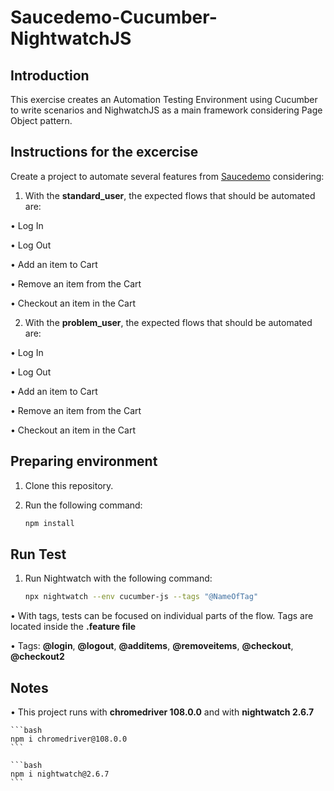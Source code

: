 # Saucedemo-Cucumber-NightwatchJS

## Introduction

This exercise creates an Automation Testing Environment using Cucumber to write scenarios and NighwatchJS as a main framework considering Page Object pattern.

## Instructions for the excercise

Create a project to automate several features from [Saucedemo](https://www.saucedemo.com) considering:

1. With the **standard_user**, the expected flows that should be automated are:

• Log In

• Log Out

• Add an item to Cart

• Remove an item from the Cart

• Checkout an item in the Cart

2. With the **problem_user**, the expected flows that should be automated are:

• Log In

• Log Out

• Add an item to Cart

• Remove an item from the Cart

• Checkout an item in the Cart


## Preparing environment

1. Clone this repository.
2. Run the following command: 

    ```bash
    npm install 
    ```

## Run Test

1. Run Nightwatch with the following command:  

      ```bash
    npx nightwatch --env cucumber-js --tags "@NameOfTag"
    ```
• With tags, tests can be focused on individual parts of the flow. Tags are located inside the **.feature file**

• Tags: **@login**, **@logout**, **@additems**, **@removeitems**, **@checkout**, **@checkout2**

## Notes

• This project runs with **chromedriver 108.0.0** and with **nightwatch 2.6.7** 

    ```bash
    npm i chromedriver@108.0.0
    ```
    
    ```bash
    npm i nightwatch@2.6.7
    ```


